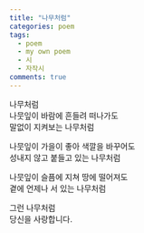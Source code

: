 ```yaml
---
title: "나무처럼"
categories: poem
tags:
  - poem
  - my own poem
  - 시
  - 자작시
comments: true
---
```


나무처럼  
나뭇잎이 바람에 흔들려 떠나가도  
말없이 지켜보는 나무처럼  


나뭇잎이 가을이 좋아 색깔을 바꾸어도  
성내지 않고 붙들고 있는 나무처럼  


나뭇잎이 슬픔에 지쳐 땅에 떨어져도  
곁에 언제나 서 있는 나무처럼  


그런 나무처럼  
당신을 사랑합니다.  

